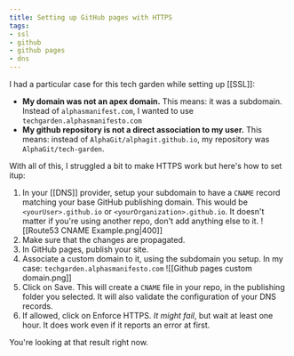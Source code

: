 ```yaml
---
title: Setting up GitHub pages with HTTPS
tags:
- ssl
- github
- github pages
- dns
---
```


I had a particular case for this tech garden while setting up [[SSL]]:

- **My domain was not an apex domain.** This means: it was a subdomain. Instead of `alphasmanifest.com`,  I wanted to use `techgarden.alphasmanifesto.com`
- **My github repository is not a direct association to my user.** This means: instead of `AlphaGit/alphagit.github.io`, my repository was `AlphaGit/tech-garden`.

With all of this, I struggled a bit to make HTTPS work but here's how to set itup:

1. In your [[DNS]] provider, setup your subdomain to have a `CNAME` record matching your base GitHub publishing domain. This would be `<yourUser>.github.io` or `<yourOrganization>.github.io`. It doesn't matter if you're using another repo, don't add anything else to it.
   ![[Route53 CNAME Example.png|400]]
2. Make sure that the changes are propagated.
3. In GitHub pages, publish your site.
4. Associate a custom domain to it, using the subdomain you setup. In my case: `techgarden.alphasmanifesto.com`
   ![[Github pages custom domain.png]]
5. Click on Save. This will create a `CNAME` file in your repo, in the publishing folder you selected. It will also validate the configuration of your DNS records.
6. If allowed, click on Enforce HTTPS. *It might fail*, but wait at least one hour. It does work even if it reports an error at first.

You're looking at that result right now.
